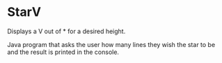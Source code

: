 # StarV
Displays a V out of * for a desired height.

Java program that asks the user how many lines they wish the star to be and the result is printed in the console.
